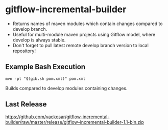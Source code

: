 # gitflow-incremental-builder

- Returns names of maven modules which contain changes compared to develop branch.
- Useful for multi-module maven projects using Gitflow model, where develop is always stable.
- Don't forget to pull latest remote develop branch version to local repository!

## Example Bash Execution

``` mvn -pl "$(gib.sh pom.xml)" pom.xml ```

Builds compared to develop modules containing changes.

## Last Release

https://github.com/vackosar/gitflow-incremental-builder/raw/master/release/gitflow-incremental-builder-1.1-bin.zip
